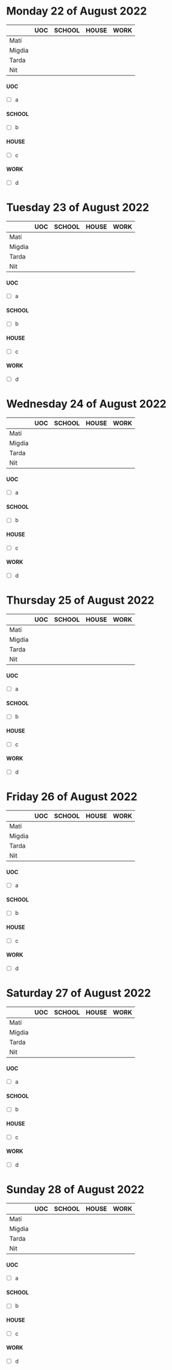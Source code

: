 # Monday 22 of August  2022

|     |  UOC |  SCHOOL |  HOUSE | WORK |
| --- | --- | --- | --- | --- |
| Matí 	 |		|		|		|		|
| Migdia |		|		|		|		|
| Tarda  |		|		|		|		|
| Nit  	 |		|		|		|		|


#### UOC
- [ ] a

#### SCHOOL
- [ ] b

#### HOUSE
- [ ] c

#### WORK
- [ ] d

# Tuesday 23 of August  2022

|     |  UOC |  SCHOOL |  HOUSE | WORK |
| --- | --- | --- | --- | --- |
| Matí 	 |		|		|		|		|
| Migdia |		|		|		|		|
| Tarda  |		|		|		|		|
| Nit  	 |		|		|		|		|


#### UOC
- [ ] a

#### SCHOOL
- [ ] b

#### HOUSE
- [ ] c

#### WORK
- [ ] d

# Wednesday 24 of August  2022

|     |  UOC |  SCHOOL |  HOUSE | WORK |
| --- | --- | --- | --- | --- |
| Matí 	 |		|		|		|		|
| Migdia |		|		|		|		|
| Tarda  |		|		|		|		|
| Nit  	 |		|		|		|		|


#### UOC
- [ ] a

#### SCHOOL
- [ ] b

#### HOUSE
- [ ] c

#### WORK
- [ ] d

# Thursday 25 of August  2022

|     |  UOC |  SCHOOL |  HOUSE | WORK |
| --- | --- | --- | --- | --- |
| Matí 	 |		|		|		|		|
| Migdia |		|		|		|		|
| Tarda  |		|		|		|		|
| Nit  	 |		|		|		|		|


#### UOC
- [ ] a

#### SCHOOL
- [ ] b

#### HOUSE
- [ ] c

#### WORK
- [ ] d

# Friday 26 of August  2022

|     |  UOC |  SCHOOL |  HOUSE | WORK |
| --- | --- | --- | --- | --- |
| Matí 	 |		|		|		|		|
| Migdia |		|		|		|		|
| Tarda  |		|		|		|		|
| Nit  	 |		|		|		|		|


#### UOC
- [ ] a

#### SCHOOL
- [ ] b

#### HOUSE
- [ ] c

#### WORK
- [ ] d

# Saturday 27 of August  2022

|     |  UOC |  SCHOOL |  HOUSE | WORK |
| --- | --- | --- | --- | --- |
| Matí 	 |		|		|		|		|
| Migdia |		|		|		|		|
| Tarda  |		|		|		|		|
| Nit  	 |		|		|		|		|


#### UOC
- [ ] a

#### SCHOOL
- [ ] b

#### HOUSE
- [ ] c

#### WORK
- [ ] d

# Sunday 28 of August  2022

|     |  UOC |  SCHOOL |  HOUSE | WORK |
| --- | --- | --- | --- | --- |
| Matí 	 |		|		|		|		|
| Migdia |		|		|		|		|
| Tarda  |		|		|		|		|
| Nit  	 |		|		|		|		|


#### UOC
- [ ] a

#### SCHOOL
- [ ] b

#### HOUSE
- [ ] c

#### WORK
- [ ] d

